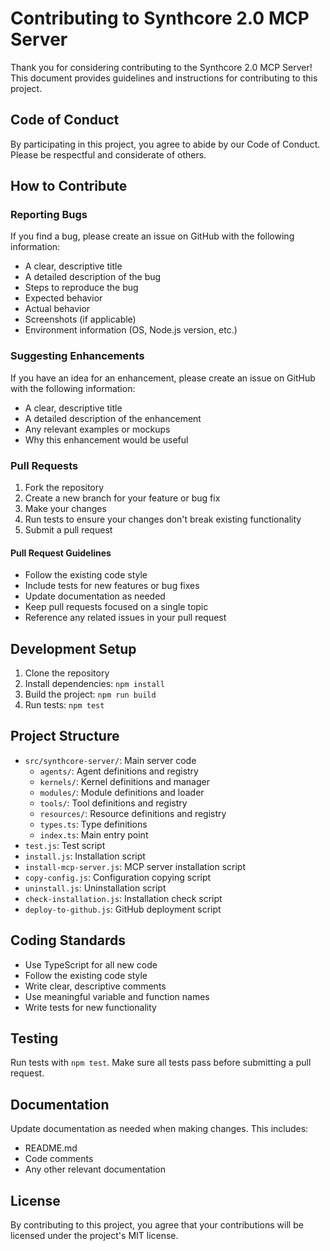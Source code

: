 # Contributing to Synthcore 2.0 MCP Server

Thank you for considering contributing to the Synthcore 2.0 MCP Server! This document provides guidelines and instructions for contributing to this project.

## Code of Conduct

By participating in this project, you agree to abide by our Code of Conduct. Please be respectful and considerate of others.

## How to Contribute

### Reporting Bugs

If you find a bug, please create an issue on GitHub with the following information:

- A clear, descriptive title
- A detailed description of the bug
- Steps to reproduce the bug
- Expected behavior
- Actual behavior
- Screenshots (if applicable)
- Environment information (OS, Node.js version, etc.)

### Suggesting Enhancements

If you have an idea for an enhancement, please create an issue on GitHub with the following information:

- A clear, descriptive title
- A detailed description of the enhancement
- Any relevant examples or mockups
- Why this enhancement would be useful

### Pull Requests

1. Fork the repository
2. Create a new branch for your feature or bug fix
3. Make your changes
4. Run tests to ensure your changes don't break existing functionality
5. Submit a pull request

#### Pull Request Guidelines

- Follow the existing code style
- Include tests for new features or bug fixes
- Update documentation as needed
- Keep pull requests focused on a single topic
- Reference any related issues in your pull request

## Development Setup

1. Clone the repository
2. Install dependencies: `npm install`
3. Build the project: `npm run build`
4. Run tests: `npm test`

## Project Structure

- `src/synthcore-server/`: Main server code
  - `agents/`: Agent definitions and registry
  - `kernels/`: Kernel definitions and manager
  - `modules/`: Module definitions and loader
  - `tools/`: Tool definitions and registry
  - `resources/`: Resource definitions and registry
  - `types.ts`: Type definitions
  - `index.ts`: Main entry point
- `test.js`: Test script
- `install.js`: Installation script
- `install-mcp-server.js`: MCP server installation script
- `copy-config.js`: Configuration copying script
- `uninstall.js`: Uninstallation script
- `check-installation.js`: Installation check script
- `deploy-to-github.js`: GitHub deployment script

## Coding Standards

- Use TypeScript for all new code
- Follow the existing code style
- Write clear, descriptive comments
- Use meaningful variable and function names
- Write tests for new functionality

## Testing

Run tests with `npm test`. Make sure all tests pass before submitting a pull request.

## Documentation

Update documentation as needed when making changes. This includes:

- README.md
- Code comments
- Any other relevant documentation

## License

By contributing to this project, you agree that your contributions will be licensed under the project's MIT license.
